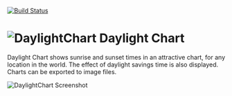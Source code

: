 [![Build Status](https://travis-ci.org/sualeh/DaylightChart.svg?branch=master)](https://travis-ci.org/sualeh/DaylightChart)

# ![DaylightChart](https://github.com/sualeh/DaylightChart/blob/master/daylightchart/src/site/resources/images/daylightchart_logo.png) Daylight Chart

Daylight Chart shows sunrise and sunset times in an attractive chart, for any location in the world. The effect of daylight savings time is also displayed. Charts can be exported to image files.

![DaylightChart Screenshot](https://github.com/sualeh/DaylightChart/blob/master/daylightchart/src/site/resources/screenshot.jpg)